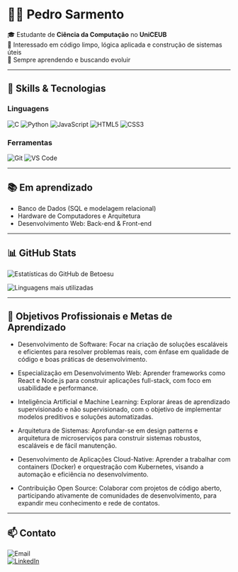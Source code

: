 # 👨‍💻 Pedro Sarmento

🎓 Estudante de **Ciência da Computação** no **UniCEUB**  
🔧 Interessado em código limpo, lógica aplicada e construção de sistemas úteis  
🚀 Sempre aprendendo e buscando evoluir

---

## 🧠 Skills & Tecnologias

### Linguagens  
![C](https://img.shields.io/badge/C-A8B9CC?style=for-the-badge&logo=c&logoColor=white) 
![Python](https://img.shields.io/badge/Python-3670A0?style=for-the-badge&logo=python&logoColor=ffdd54) 
![JavaScript](https://img.shields.io/badge/JavaScript-F7DF1E?style=for-the-badge&logo=javascript&logoColor=black) 
![HTML5](https://img.shields.io/badge/HTML5-E34F26?style=for-the-badge&logo=html5&logoColor=white) 
![CSS3](https://img.shields.io/badge/CSS3-1572B6?style=for-the-badge&logo=css3&logoColor=white)

### Ferramentas  
![Git](https://img.shields.io/badge/Git-F05032?style=for-the-badge&logo=git&logoColor=white) 
![VS Code](https://img.shields.io/badge/VSCode-007ACC?style=for-the-badge&logo=visual-studio-code&logoColor=white)

---

## 📚 Em aprendizado

- Banco de Dados (SQL e modelagem relacional)  
- Hardware de Computadores e Arquitetura  
- Desenvolvimento Web: Back-end & Front-end

---

## 📊 GitHub Stats

![Estatísticas do GitHub de Betoesu](https://github-readme-stats.vercel.app/api?username=Betoesu&show_icons=true&theme=radical&count_private=true)

![Linguagens mais utilizadas](https://github-readme-stats.vercel.app/api/top-langs/?username=Betoesu&layout=compact&theme=radical)

---

## 🎯 Objetivos Profissionais e Metas de Aprendizado
- Desenvolvimento de Software: Focar na criação de soluções escaláveis e eficientes para resolver problemas reais, com ênfase em qualidade de código e boas práticas de desenvolvimento.

- Especialização em Desenvolvimento Web: Aprender frameworks como React e Node.js para construir aplicações full-stack, com foco em usabilidade e performance.

- Inteligência Artificial e Machine Learning: Explorar áreas de aprendizado supervisionado e não supervisionado, com o objetivo de implementar modelos preditivos e soluções automatizadas.

- Arquitetura de Sistemas: Aprofundar-se em design patterns e arquitetura de microserviços para construir sistemas robustos, escaláveis e de fácil manutenção.

- Desenvolvimento de Aplicações Cloud-Native: Aprender a trabalhar com containers (Docker) e orquestração com Kubernetes, visando a automação e eficiência no desenvolvimento.

- Contribuição Open Source: Colaborar com projetos de código aberto, participando ativamente de comunidades de desenvolvimento, para expandir meu conhecimento e rede de contatos.

---

## 📫 Contato

![Email](https://img.shields.io/badge/Email-pedrosarmento1412@gmail.com-D14836?style=for-the-badge&logo=gmail&logoColor=white)  
[![LinkedIn](https://img.shields.io/badge/LinkedIn-0077B5?style=for-the-badge&logo=linkedin&logoColor=white)](https://www.linkedin.com/in/pedro-sarmento-a5730a306/)  

